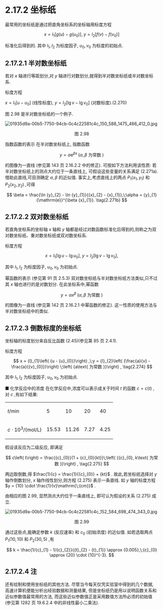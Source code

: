 # 2.17.2 坐标纸

最常用的坐标纸是通过把直角坐标系的坐标轴用标度方程

$$
x = {l}_{1}\left\lbrack  {g\left( u\right)  - g\left( {u}_{0}\right) }\right\rbrack  ,\;y = {l}_{2}\left\lbrack  {f\left( v\right)  - f\left( {v}_{0}\right) }\right\rbrack   \tag{2.269}
$$

标准化后得到的. 其中 ${l}_{1},{l}_{2}$ 为标度因子, ${u}_{0},{v}_{0}$ 为标度的初始点.

## 2.17.2.1 半对数坐标纸

若对 $x$ 轴进行等距划分,对 $y$ 轴进行对数划分,就得到半对数坐标纸或半对数坐标系.

标度方程

$x = {l}_{1}\left\lbrack  {u - {u}_{0}}\right\rbrack$ (线性标度), $y = {l}_{2}\left\lbrack  {\lg v - \lg {v}_{0}}\right\rbrack$ (对数标度).(2.270)

图 2.98 是半对数坐标纸的一个例子.

![01935d9a-00b5-7750-94cb-0c4c22581c4c_150_588_1475_466_412_0.jpg](/images/01935d9a-00b5-7750-94cb-0c4c22581c4c_150_588_1475_466_412_0.jpg)

<center>图 2.98</center>

指数函数的表示 在半对数坐标纸上, 指数函数

$$
y = \alpha {\mathrm{e}}^{\beta x}\;\left( {\alpha ,\beta \text{ 为常数 }}\right)  \tag{2.271a}
$$

的图像为一直线 (参见第 143 页 2.16.2.2 中的修正). 可按如下方法利用该性质: 若半对数坐标纸上的测点大约位于一条直线上, 可假设这些变量的关系满足 (2.271a). 借助此直线,可目测确定 $\alpha ,\beta$ 的近似值. 事实上,考虑直线上的两点 ${P}_{1}\left( {{x}_{1},{y}_{1}}\right)$ 和 ${P}_{2}\left( {{x}_{2},{y}_{2}}\right)$ ,可得

$$
\beta  = \frac{\ln {y}_{2} - \ln {y}_{1}}{{x}_{2} - {x}_{1}},\;\alpha  = {y}_{1}{\mathrm{e}}^{\beta {x}_{1}}. \tag{2.271b}
$$

## 2.17.2.2 双对数坐标纸

若直角坐标系的坐标轴 $x$ 轴和 $y$ 轴都是经过对数函数标准化后得到的,则称之为双对数坐标纸、重对数坐标纸或双对数坐标系.

标度方程

$$
x = {l}_{1}\left\lbrack  {\lg u - \lg {u}_{0}}\right\rbrack  ,\;y = {l}_{2}\left\lbrack  {\lg v - \lg {v}_{0}}\right\rbrack  , \tag{2.272}
$$

其中 ${l}_{1},{l}_{2}$ 为标度因子, ${u}_{0},{v}_{0}$ 为初始点.

幂函数的表示 (参见第 91 页 2.5.3) 双对数坐标纸与半对数坐标纸方法类似,只不过其 $x$ 轴也进行的是对数划分. 在此坐标系中,幂函数

$$
y = \alpha {x}^{\beta }\;\left( {\alpha ,\beta \text{ 为常数 }}\right)  \tag{2.273}
$$

的图像为一直线 (参见第 142 页 2.16.2.1 中幂函数的修正). 这一性质的使用方法与半对数坐标纸中的类似.

## 2.17.2.3 倒数标度的坐标纸

坐标轴的标度划分来自反比函数 (2.45)(参见第 85 页 2.4.1).

标度方程

$$
x = {l}_{1}\left( {u - {u}_{0}}\right) ,\;y = {l}_{2}\left( {\frac{a}{v} - \frac{a}{{v}_{0}}}\right) \;\left( {a\text{ 为常数 }}\right) , \tag{2.274}
$$

其中 ${l}_{1},{l}_{2}$ 为标度因子, ${u}_{0},{v}_{0}$ 为初始点.

■ 化学反应中的浓度 在化学反应中,浓度可以表示成关于时间 $t$ 的函数 $c = c\left( t\right)$ , 对 $c$ ,有如下结果:

<table><tr><td>

$t/\mathrm{{min}}$

</td><td>

5

</td><td>

10

</td><td>

20

</td><td>

40

</td></tr><tr><td>

$c \cdot  {10}^{3}/\left( {\mathrm{{mol}}/\mathrm{L}}\right)$

</td><td>

15.53

</td><td>

11.26

</td><td>

7.27

</td><td>

4.25

</td></tr></table>

假设该反应为二级反应, 即满足

$$
c\left( t\right)  = \frac{{c}_{0}}{1 + {c}_{0}{kt}}\;\left( {{c}_{0}, k\text{ 为常数 }}\right) , \tag{2.275}
$$

两边取倒数,得 $\frac{1}{c} = \frac{1}{{c}_{0}} + {kt}$ . 故此,若坐标纸选择对 $y$ 轴作倒数划分, $x$ 轴作线性划分,则方程 (2.275) 表示一条直线. 如 $y$ 轴的标度方程 $y = {10} \cdot  \frac{1}{v}\mathrm{\;{cm}}$ .

由相应的图 2.99, 显然测点大约位于一条直线上, 即可认为假设的关系 (2.275) 成立.

![01935d9a-00b5-7750-94cb-0c4c22581c4c_152_584_698_474_343_0.jpg](/images/01935d9a-00b5-7750-94cb-0c4c22581c4c_152_584_698_474_343_0.jpg)

<center>图 2.99</center>

通过这些点,能确定参数 $k$ (反应速率) 和 ${c}_{0}$ (初始浓度) 的近似值. 如若选取两点 ${P}_{1}\left( {{10},{10}}\right)$ 和 ${P}_{2}\left( {{30},5}\right)$ ,有

$$
k = \frac{1/{c}_{1} - 1/{c}_{2}}{{t}_{2} - {t}_{1}} \approx  {0.005},\;{c}_{0} \approx  {20} \cdot  {10}^{-3}.
$$

## 2.17.2.4 注

还有绘制和使用坐标纸的其他方法. 尽管当今每天仅凭实验室中得到的几个数据, 高速计算机便能分析出经验数据和测量结果, 但是坐标纸仍是用以说明函数关系和近似参数值最常用的方法, 而这些近似参数值正是采用数值方法所必须的初始值 (参见第 1282 页 19.6.2.4 中的非线性最小二乘法).

